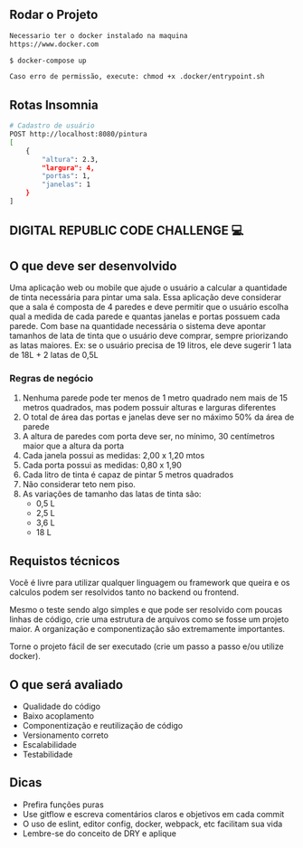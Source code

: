 ## Rodar o Projeto

```bash
Necessario ter o docker instalado na maquina 
https://www.docker.com

$ docker-compose up 

Caso erro de permissão, execute: chmod +x .docker/entrypoint.sh 
```

## Rotas Insomnia

```bash
# Cadastro de usuário
POST http://localhost:8080/pintura
[
	{
		"altura": 2.3,
		"largura": 4,
		"portas": 1,
		"janelas": 1
	}
]

```

## DIGITAL REPUBLIC CODE CHALLENGE :computer:

## O que deve ser desenvolvido

Uma aplicação web ou mobile que ajude o usuário a calcular a quantidade de tinta necessária para pintar uma sala.
Essa aplicação deve considerar que a sala é composta de 4 paredes e deve permitir que o usuário escolha qual a medida de cada parede e quantas janelas e portas possuem cada parede.
Com base na quantidade necessária o sistema deve apontar tamanhos de lata de tinta que o usuário deve comprar, sempre priorizando as latas maiores. Ex: se o usuário precisa de 19 litros, ele deve sugerir 1 lata de 18L + 2 latas de 0,5L

### Regras de negócio

1. Nenhuma parede pode ter menos de 1 metro quadrado nem mais de 15 metros quadrados, mas podem possuir alturas e larguras diferentes
2. O total de área das portas e janelas deve ser no máximo 50% da área de parede
3. A altura de paredes com porta deve ser, no mínimo, 30 centímetros maior que a altura da porta
4. Cada janela possui as medidas: 2,00 x 1,20 mtos
5. Cada porta possui as medidas: 0,80 x 1,90
6. Cada litro de tinta é capaz de pintar 5 metros quadrados
7. Não considerar teto nem piso.
8. As variações de tamanho das latas de tinta são:
   - 0,5 L
   - 2,5 L
   - 3,6 L
   - 18 L

## Requistos técnicos

Você é livre para utilizar qualquer linguagem ou framework que queira e os calculos podem ser resolvidos tanto no backend ou frontend.

Mesmo o teste sendo algo simples e que pode ser resolvido com poucas linhas de código, crie uma estrutura de arquivos como se fosse um projeto maior. A organização e componentização são extremamente importantes.

Torne o projeto fácil de ser executado (crie um passo a passo e/ou utilize docker).

## O que será avaliado

- Qualidade do código
- Baixo acoplamento
- Componentização e reutilização de código
- Versionamento correto
- Escalabilidade
- Testabilidade

## Dicas

- Prefira funções puras
- Use gitflow e escreva comentários claros e objetivos em cada commit
- O uso de eslint, editor config, docker, webpack, etc facilitam sua vida
- Lembre-se do conceito de DRY e aplique
